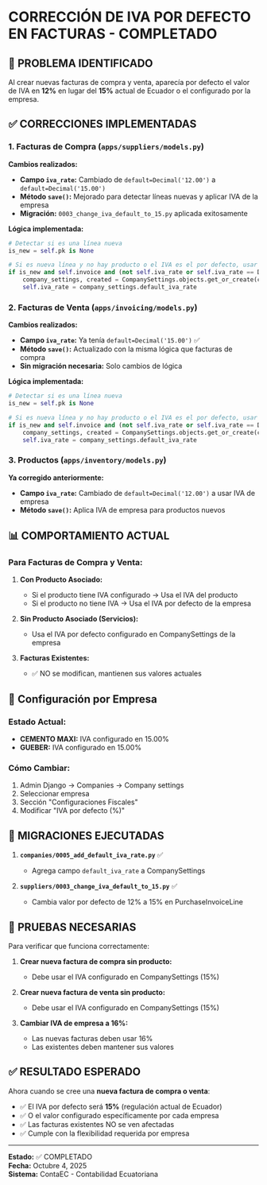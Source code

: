 # CORRECCIÓN DE IVA POR DEFECTO EN FACTURAS - COMPLETADO

## 🔧 **PROBLEMA IDENTIFICADO**

Al crear nuevas facturas de compra y venta, aparecía por defecto el valor de IVA en **12%** en lugar del **15%** actual de Ecuador o el configurado por la empresa.

## ✅ **CORRECCIONES IMPLEMENTADAS**

### 1. **Facturas de Compra (`apps/suppliers/models.py`)**

**Cambios realizados:**
- **Campo `iva_rate`:** Cambiado de `default=Decimal('12.00')` a `default=Decimal('15.00')`
- **Método `save()`:** Mejorado para detectar líneas nuevas y aplicar IVA de la empresa
- **Migración:** `0003_change_iva_default_to_15.py` aplicada exitosamente

**Lógica implementada:**
```python
# Detectar si es una línea nueva
is_new = self.pk is None

# Si es nueva línea y no hay producto o el IVA es el por defecto, usar el IVA de la empresa
if is_new and self.invoice and (not self.iva_rate or self.iva_rate == Decimal('15.00')):
    company_settings, created = CompanySettings.objects.get_or_create(company=self.invoice.company)
    self.iva_rate = company_settings.default_iva_rate
```

### 2. **Facturas de Venta (`apps/invoicing/models.py`)**

**Cambios realizados:**
- **Campo `iva_rate`:** Ya tenía `default=Decimal('15.00')` ✅
- **Método `save()`:** Actualizado con la misma lógica que facturas de compra
- **Sin migración necesaria:** Solo cambios de lógica

**Lógica implementada:**
```python
# Detectar si es una línea nueva
is_new = self.pk is None

# Si es nueva línea y no hay producto o el IVA es el por defecto, usar el IVA de la empresa
if is_new and self.invoice and (not self.iva_rate or self.iva_rate == Decimal('15.00')):
    company_settings, created = CompanySettings.objects.get_or_create(company=self.invoice.company)
    self.iva_rate = company_settings.default_iva_rate
```

### 3. **Productos (`apps/inventory/models.py`)**

**Ya corregido anteriormente:**
- **Campo `iva_rate`:** Cambiado de `default=Decimal('12.00')` a usar IVA de empresa
- **Método `save()`:** Aplica IVA de empresa para productos nuevos

## 📊 **COMPORTAMIENTO ACTUAL**

### **Para Facturas de Compra y Venta:**

1. **Con Producto Asociado:**
   - Si el producto tiene IVA configurado → Usa el IVA del producto
   - Si el producto no tiene IVA → Usa el IVA por defecto de la empresa

2. **Sin Producto Asociado (Servicios):**
   - Usa el IVA por defecto configurado en CompanySettings de la empresa

3. **Facturas Existentes:**
   - ✅ NO se modifican, mantienen sus valores actuales

## 🏢 **Configuración por Empresa**

### **Estado Actual:**
- **CEMENTO MAXI:** IVA configurado en 15.00%
- **GUEBER:** IVA configurado en 15.00%

### **Cómo Cambiar:**
1. Admin Django → Companies → Company settings
2. Seleccionar empresa
3. Sección "Configuraciones Fiscales" 
4. Modificar "IVA por defecto (%)"

## 🔄 **MIGRACIONES EJECUTADAS**

1. **`companies/0005_add_default_iva_rate.py`** ✅
   - Agrega campo `default_iva_rate` a CompanySettings

2. **`suppliers/0003_change_iva_default_to_15.py`** ✅  
   - Cambia valor por defecto de 12% a 15% en PurchaseInvoiceLine

## 🧪 **PRUEBAS NECESARIAS**

Para verificar que funciona correctamente:

1. **Crear nueva factura de compra sin producto:**
   - Debe usar el IVA configurado en CompanySettings (15%)

2. **Crear nueva factura de venta sin producto:**
   - Debe usar el IVA configurado en CompanySettings (15%)

3. **Cambiar IVA de empresa a 16%:**
   - Las nuevas facturas deben usar 16%
   - Las existentes deben mantener sus valores

## ✅ **RESULTADO ESPERADO**

Ahora cuando se cree una **nueva factura de compra o venta**:
- ✅ El IVA por defecto será **15%** (regulación actual de Ecuador)
- ✅ O el valor configurado específicamente por cada empresa
- ✅ Las facturas existentes NO se ven afectadas
- ✅ Cumple con la flexibilidad requerida por empresa

---

**Estado:** ✅ COMPLETADO  
**Fecha:** Octubre 4, 2025  
**Sistema:** ContaEC - Contabilidad Ecuatoriana